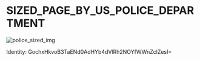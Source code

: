 # SIZED_PAGE_BY_US_POLICE_DEPARTMENT

![police_sized_img](https://i.imgur.com/UM8GF2L.jpg)

Identity: GochxHkvoB3TaENd0AdHYb4dVlRh2NOYfWWnZclZesI=
